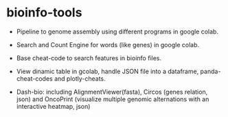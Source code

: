 # bioinfo-tools

* Pipeline to genome assembly using different programs in google colab.

* Search and Count Engine for words (like genes) in google colab.

* Base cheat-code to search features in bioinfo files.

* View dinamic table in gcolab, handle JSON file into a dataframe, panda-cheat-codes and plotly-cheats.

* Dash-bio: including AlignmentViewer(fasta), Circos (genes relation, json) and OncoPrint (visualize multiple genomic alternations with an interactive heatmap, json)
